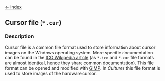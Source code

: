 [← index](../index.md)

## Cursor file (`*.cur`)

### Description

Cursor file is a common file format used to store information about cursor
images on the Windows operating system. More specific documentation can be
found in the [ICO Wikipedia article](https://en.wikipedia.org/wiki/ICO_(file_format))
(as `*.ico` and `*.cur` file formats are almost identical, hence they share
common documentation). This file format can be opened and modified with [GIMP](https://www.gimp.org/).
In *Cultures* this file format is used to store images of the hardware cursor.